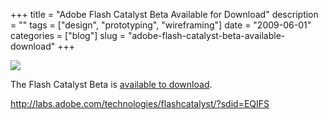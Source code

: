 +++
title = "Adobe Flash Catalyst Beta Available for Download"
description = ""
tags = ["design", "prototyping", "wireframing"]
date = "2009-06-01"
categories = ["blog"]
slug = "adobe-flash-catalyst-beta-available-download"
+++



  <div class="notebook-screenshot"><a href="http://labs.adobe.com/technologies/flashcatalyst/?sdid=EQIFS"><img src="//konigi.com/media/bluga/wt4a23ea1b9529f.jpg"/></a></div><p>The Flash Catalyst Beta is <a href="http://labs.adobe.com/technologies/flashcatalyst/?sdid=EQIFS">available to download</a>.</p>
    
  <a href="http://labs.adobe.com/technologies/flashcatalyst/?sdid=EQIFS">http://labs.adobe.com/technologies/flashcatalyst/?sdid=EQIFS</a>
